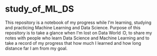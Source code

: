# study_of_ML_DS

This repository is a notebook of my progress while I'm learning, studying and practicing Machine Learning and Data Science.
Purpose of this repository is to take a glance when I'm lost on Data World :D, to share my notes with people who learn Data Science and Machine Learning
and to take a record of my progress that how much I learned and how long distance far I am from my goal.
